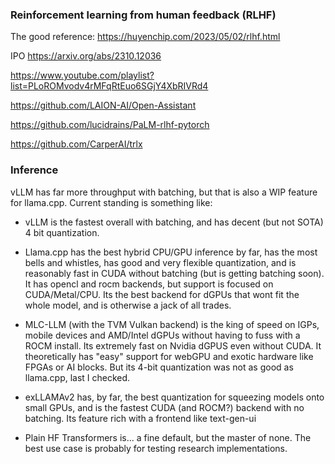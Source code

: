 ### Reinforcement learning from human feedback (RLHF)

The good reference:
https://huyenchip.com/2023/05/02/rlhf.html

IPO
https://arxiv.org/abs/2310.12036

https://www.youtube.com/playlist?list=PLoROMvodv4rMFqRtEuo6SGjY4XbRIVRd4

https://github.com/LAION-AI/Open-Assistant


https://github.com/lucidrains/PaLM-rlhf-pytorch

https://github.com/CarperAI/trlx

### Inference

vLLM has far more throughput with batching, but that is also a WIP feature for llama.cpp.
Current standing is something like:

- vLLM is the fastest overall with batching, and has decent (but not SOTA) 4 bit quantization.

- Llama.cpp has the best hybrid CPU/GPU inference by far, has the most bells and whistles, has good and very flexible quantization, and is reasonably fast in CUDA without batching (but is getting batching soon). It has opencl and rocm backends, but support is focused on CUDA/Metal/CPU. Its the best backend for dGPUs that wont fit the whole model, and is otherwise a jack of all trades.

- MLC-LLM (with the TVM Vulkan backend) is the king of speed on IGPs, mobile devices and AMD/Intel dGPUs without having to fuss with a ROCM install. Its extremely fast on Nvidia dGPUS even without CUDA. It theoretically has "easy" support for webGPU and exotic hardware like FPGAs or AI blocks. But its 4-bit quantization was not as good as llama.cpp, last I checked.

- exLLAMAv2 has, by far, the best quantization for squeezing models onto small GPUs, and is the fastest CUDA (and ROCM?) backend with no batching. Its feature rich with a frontend like text-gen-ui

- Plain HF Transformers is... a fine default, but the master of none. The best use case is probably for testing research implementations.

